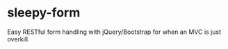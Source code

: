 sleepy-form
===========

Easy RESTful form handling with jQuery/Bootstrap for when an MVC is just overkill.
